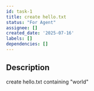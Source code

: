 ```yaml
---
id: task-1
title: create hello.txt
status: "For Agent"
assignee: []
created_date: '2025-07-16'
labels: []
dependencies: []
---
```


## Description

create hello.txt containing "world"
